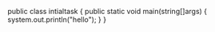 public class intialtask
{
public static void main(string[]args)
 {
   system.out.println("hello");
 }
 }
